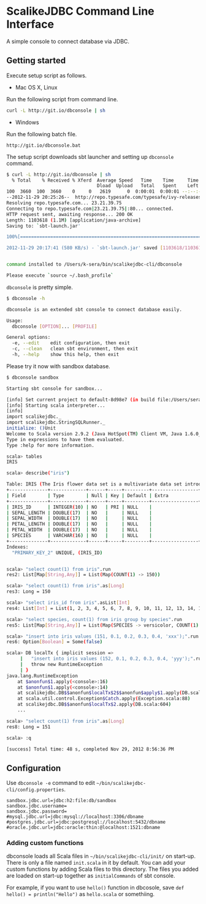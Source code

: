 # ScalikeJDBC Command Line Interface

A simple console to connect database via JDBC.

## Getting started

Execute setup script as follows.

- Mac OS X, Linux

Run the following script from command line.

```sh
curl -L http://git.io/dbconsole | sh
```

- Windows

Run the following batch file.

```
http://git.io/dbconsole.bat
```

The setup script downloads sbt launcher and setting up `dbconsole` command.

```sh
$ curl -L http://git.io/dbconsole | sh
  % Total    % Received % Xferd  Average Speed   Time    Time     Time  Current
                                 Dload  Upload   Total   Spent    Left  Speed
100  3660  100  3660    0     0   2619      0  0:00:01  0:00:01 --:--:--  2619
--2012-11-29 20:25:26--  http://repo.typesafe.com/typesafe/ivy-releases/org.scala-sbt/sbt-launch/0.12.1/sbt-launch.jar
Resolving repo.typesafe.com... 23.21.39.75
Connecting to repo.typesafe.com|23.21.39.75|:80... connected.
HTTP request sent, awaiting response... 200 OK
Length: 1103618 (1.1M) [application/java-archive]
Saving to: `sbt-launch.jar'

100%[===============================================================================================================>] 1,103,618    571K/s   in 1.9s    

2012-11-29 20:17:41 (580 KB/s) - `sbt-launch.jar' saved [1103618/1103618]


command installed to /Users/k-sera/bin/scalikejdbc-cli/dbconsole

Please execute `source ~/.bash_profile`
```

`dbconsole` is pretty simple.

```sh
$ dbconsole -h

dbconsole is an extended sbt console to connect database easily.

Usage:
  dbconsole [OPTION]... [PROFILE]

General options:
  -e, --edit    edit configuration, then exit
  -c, --clean   clean sbt environment, then exit
  -h, --help    show this help, then exit

```

Please try it now with sandbox database.

```sh
$ dbconsole sandbox

Starting sbt console for sandbox...

[info] Set current project to default-8d98e7 (in build file:/Users/seratch/bin/scalikejdbc-cli/)
[info] Starting scala interpreter...
[info] 
import scalikejdbc._
import scalikejdbc.StringSQLRunner._
initialize: ()Unit
Welcome to Scala version 2.9.2 (Java HotSpot(TM) Client VM, Java 1.6.0_29).
Type in expressions to have them evaluated.
Type :help for more information.

scala> tables
IRIS

scala> describe("iris")

Table: IRIS (The Iris flower data set is a multivariate data set introduced by Sir Ronald Fisher (1936) as an example of discrimina..)
+--------------+-------------+------+-----+---------+-----------------+----------------------+
| Field        | Type        | Null | Key | Default | Extra           | Description          |
+--------------+-------------+------+-----+---------+-----------------+----------------------+
| IRIS_ID      | INTEGER(10) | NO   | PRI | NULL    |                 | The unique id        |
| SEPAL_LENGTH | DOUBLE(17)  | NO   |     | NULL    |                 | The length of sepals |
| SEPAL_WIDTH  | DOUBLE(17)  | NO   |     | NULL    |                 | The width of sepals  |
| PETAL_LENGTH | DOUBLE(17)  | NO   |     | NULL    |                 | The length of petals |
| PETAL_WIDTH  | DOUBLE(17)  | NO   |     | NULL    |                 | The width of petals  |
| SPECIES      | VARCHAR(16) | NO   |     | NULL    |                 | The species name     |
+--------------+-------------+------+-----+---------+-----------------+----------------------+
Indexes:
  "PRIMARY_KEY_2" UNIQUE, (IRIS_ID)


scala> "select count(1) from iris".run
res2: List[Map[String,Any]] = List(Map(COUNT(1) -> 150))

scala> "select count(1) from iris".as[Long]
res3: Long = 150

scala> "select iris_id from iris".asList[Int]
res4: List[Int] = List(1, 2, 3, 4, 5, 6, 7, 8, 9, 10, 11, 12, 13, 14, 15, 16, 17, 18, 19, 20, 21, 22, 23, 24, 25, 26, 27, 28, 29, 30, 31, 32, 33, 34, 35, 36, 37, 38, 39, 40, 41, 42, 43, 44, 45, 46, 47, 48, 49, 50, 51, 52, 53, 54, 55, 56, 57, 58, 59, 60, 61, 62, 63, 64, 65, 66, 67, 68, 69, 70, 71, 72, 73, 74, 75, 76, 77, 78, 79, 80, 81, 82, 83, 84, 85, 86, 87, 88, 89, 90, 91, 92, 93, 94, 95, 96, 97, 98, 99, 100, 101, 102, 103, 104, 105, 106, 107, 108, 109, 110, 111, 112, 113, 114, 115, 116, 117, 118, 119, 120, 121, 122, 123, 124, 125, 126, 127, 128, 129, 130, 131, 132, 133, 134, 135, 136, 137, 138, 139, 140, 141, 142, 143, 144, 145, 146, 147, 148, 149, 150)

scala> "select species, count(1) from iris group by species".run
res5: List[Map[String,Any]] = List(Map(SPECIES -> versicolor, COUNT(1) -> 50), Map(SPECIES -> setosa, COUNT(1) -> 50), Map(SPECIES -> virginica, COUNT(1) -> 50))

scala> "insert into iris values (151, 0.1, 0.2, 0.3, 0.4, 'xxx');".run.asOption[Boolean]
res6: Option[Boolean] = Some(false)

scala> DB localTx { implicit session =>
     |   "insert into iris values (152, 0.1, 0.2, 0.3, 0.4, 'yyy');".run
     |   throw new RuntimeException
     | }
java.lang.RuntimeException
	at $anonfun$1.apply(<console>:16)
	at $anonfun$1.apply(<console>:14)
	at scalikejdbc.DB$$anonfun$localTx$2$$anonfun$apply$1.apply(DB.scala:606)
	at scala.util.control.Exception$Catch.apply(Exception.scala:88)
	at scalikejdbc.DB$$anonfun$localTx$2.apply(DB.scala:604)
	...

scala> "select count(1) from iris".as[Long]
res8: Long = 151

scala> :q

[success] Total time: 48 s, completed Nov 29, 2012 8:56:36 PM
```

## Configuration

Use `dbconsole -e` command to edit `~/bin/scalikejdbc-cli/config.properties`.

```properties
sandbox.jdbc.url=jdbc:h2:file:db/sandbox
sandbox.jdbc.username=
sandbox.jdbc.password=
#mysql.jdbc.url=jdbc:mysql://localhost:3306/dbname
#postgres.jdbc.url=jdbc:postgresql://localhost:5432/dbname
#oracle.jdbc.url=jdbc:oracle:thin:@localhost:1521:dbname
```


### Adding custom functions
dbconsole loads all Scala files in `~/bin/scalikejdbc-cli/init/` on start-up. There is only a file named `init.scala` in it by default.
You can add your custom functions by adding Scala files to this directory. The files you added are loaded on start-up together as `initialCommands` of sbt console.

For example, if you want to use `hello()` function in dbcosole, save `def hello() = println("Hello")` as `hello.scala` or somethiing.
